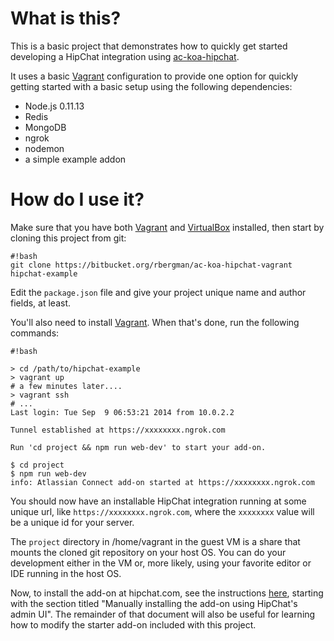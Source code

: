 # What is this?

This is a basic project that demonstrates how to quickly get started developing a HipChat integration using [ac-koa-hipchat](https://bitbucket.org/rbergman/ac-koa-hipchat).

It uses a basic [Vagrant](https://www.vagrantup.com) configuration to provide one option for quickly getting started with a basic setup using the following dependencies:

* Node.js 0.11.13
* Redis
* MongoDB
* ngrok
* nodemon
* a simple example addon

# How do I use it?

Make sure that you have both [Vagrant](https://www.vagrantup.com/downloads.html) and [VirtualBox](https://www.virtualbox.org/wiki/Downloads) installed, then start by cloning this project from git:

```
#!bash
git clone https://bitbucket.org/rbergman/ac-koa-hipchat-vagrant hipchat-example
```

Edit the `package.json` file and give your project unique name and author fields, at least.

You'll also need to install [Vagrant](https://www.vagrantup.com).  When that's done, run the following commands:

```
#!bash

> cd /path/to/hipchat-example
> vagrant up
# a few minutes later....
> vagrant ssh
# ...
Last login: Tue Sep  9 06:53:21 2014 from 10.0.2.2

Tunnel established at https://xxxxxxxx.ngrok.com

Run 'cd project && npm run web-dev' to start your add-on.

$ cd project
$ npm run web-dev
info: Atlassian Connect add-on started at https://xxxxxxxx.ngrok.com
```

You should now have an installable HipChat integration running at some unique url, like `https://xxxxxxxx.ngrok.com`, where the `xxxxxxxx` value will be a unique id for your server.

The `project` directory in /home/vagrant in the guest VM is a share that mounts the cloned git repository on your host OS.  You can do your development either in the VM or, more likely, using your favorite editor or IDE running in the host OS.

Now, to install the add-on at hipchat.com, see the instructions [here](https://bitbucket.org/rbergman/ac-koa-hipchat/src/master/README.md), starting with the section titled "Manually installing the add-on using HipChat's admin UI".  The remainder of that document will also be useful for learning how to modify the starter add-on included with this project.
